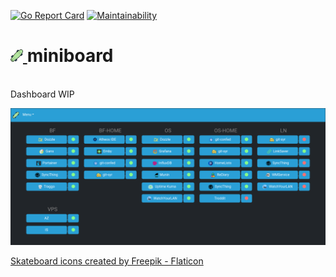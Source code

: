 [![Go Report Card](https://goreportcard.com/badge/github.com/aceberg/miniboard)](https://goreportcard.com/report/github.com/aceberg/miniboard)
[![Maintainability](https://api.codeclimate.com/v1/badges/064657fe6ff0adb0d3ba/maintainability)](https://codeclimate.com/github/aceberg/miniboard/maintainability)

<h1><a href="https://github.com/aceberg/miniboard">
    <img src="https://raw.githubusercontent.com/aceberg/miniboard/main/assets/logo.png" width="20" />
</a>miniboard</h1>
<br/>
Dashboard WIP

![screenshot](https://raw.githubusercontent.com/aceberg/miniboard/main/assets/Screenshot%202023-06-18%20at%2013-33-20%20MiniBoard.png)

<a href="https://www.flaticon.com/free-icons/skateboard" title="skateboard icons">Skateboard icons created by Freepik - Flaticon</a>